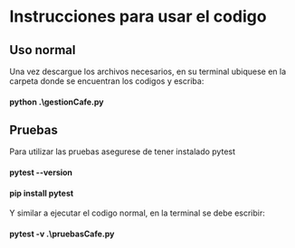 # Instrucciones para usar el codigo
## Uso normal
Una vez descargue los archivos necesarios, en su terminal ubiquese en la carpeta donde se encuentran los codigos y escriba:
#### python .\gestionCafe.py
## Pruebas
Para utilizar las pruebas asegurese de tener instalado pytest
#### pytest --version
#### pip install pytest
Y similar a ejecutar el codigo normal, en la terminal se debe escribir:
#### pytest -v .\pruebasCafe.py
